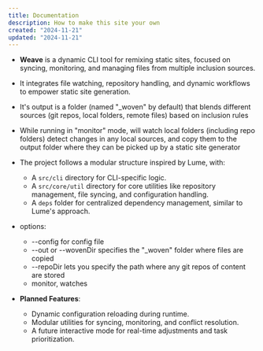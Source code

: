 ```yaml
---
title: Documentation
description: How to make this site your own
created: "2024-11-21"
updated: "2024-11-21"
---
```


- **Weave** is a dynamic CLI tool for remixing static sites, focused on syncing,
  monitoring, and managing files from multiple inclusion sources.
- It integrates file watching, repository handling, and dynamic workflows to
  empower static site generation.
- It's output is a folder (named "_woven" by default) that blends different
  sources (git repos, local folders, remote files) based on inclusion rules
- While running in "monitor" mode, will watch local folders (including repo
  folders) detect changes in any local sources, and copy them to the output
  folder where they can be picked up by a static site generator
- The project follows a modular structure inspired by Lume, with:
  - A `src/cli` directory for CLI-specific logic.
  - A `src/core/util` directory for core utilities like repository management, file
    syncing, and configuration handling.
  - A `deps` folder for centralized dependency management, similar to Lume's
    approach.
- options: 
  - --config for config file
  - --out or --wovenDir specifies the "_woven" folder where files are copied
  - --repoDir lets you specify the path where any git repos of content are stored
  - monitor, watches 

- **Planned Features**:
  - Dynamic configuration reloading during runtime.
  - Modular utilities for syncing, monitoring, and conflict resolution.
  - A future interactive mode for real-time adjustments and task prioritization.
